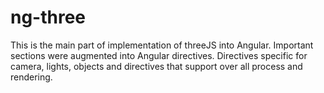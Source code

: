 # ng-three

This is the main part of implementation of threeJS into Angular. Important sections were augmented into Angular directives. Directives specific for camera, lights, objects and directives that support over all process and rendering. 